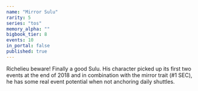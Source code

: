 ```yaml
---
name: "Mirror Sulu"
rarity: 5
series: "tos"
memory_alpha: ""
bigbook_tier: 8
events: 10
in_portal: false
published: true
---
```


Richelieu beware! Finally a good Sulu. His character picked up its first two events at the end of 2018 and in combination with the mirror trait (#1 SEC), he has some real event potential when not anchoring daily shuttles.
